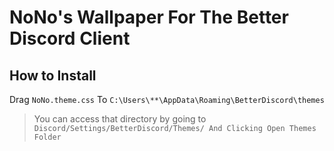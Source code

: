# NoNo's Wallpaper For The Better Discord Client
## How to Install
Drag ```NoNo.theme.css``` To ```C:\Users\**\AppData\Roaming\BetterDiscord\themes```
> You can access that directory by going to ```Discord/Settings/BetterDiscord/Themes/ And Clicking Open Themes Folder```
